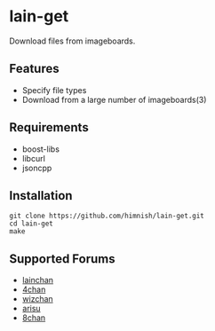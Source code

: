 # lain-get
Download files from imageboards.
## Features
* Specify file types
* Download from a large number of imageboards(3)

## Requirements
* boost-libs
* libcurl
* jsoncpp

## Installation
```
git clone https://github.com/himnish/lain-get.git
cd lain-get
make
```

## Supported Forums
* [lainchan](https://lainchan.org)
* [4chan](https://4chan.org)
* [wizchan](https://wizchan.org)
* [arisu](https://arisuchan.jp/)
* [8chan](https://8ch.net/)
